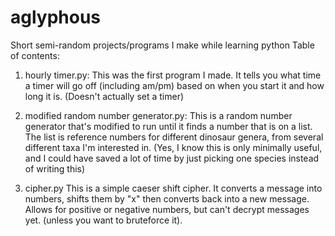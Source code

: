 # aglyphous
Short semi-random projects/programs I make while learning python
Table of contents:

1) hourly timer.py:
This was the first program I made.  It tells you what time a timer will go off (including am/pm) based on when you start it and how long it is. (Doesn't actually set a timer)


2) modified random number generator.py:
This is a random number generator that's modified to run until it finds a number that is on a list. The list is reference numbers for different dinosaur genera, from several different taxa I'm interested in. (Yes, I know this is only minimally useful, and I could have saved a lot of time by just picking one species instead of writing this)



3) cipher.py
This is a simple caeser shift cipher. It converts a message into numbers, shifts them by "x" then converts back into a new message. Allows for positive or negative numbers, but can't decrypt messages yet. (unless you want to bruteforce it). 

